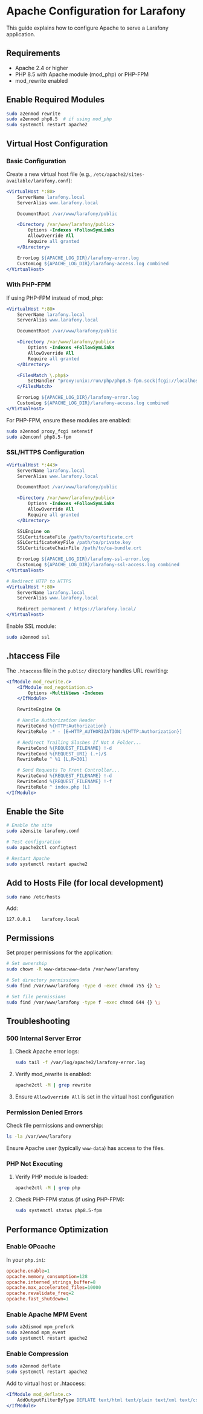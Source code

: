 # Apache Configuration for Larafony

This guide explains how to configure Apache to serve a Larafony application.

## Requirements

- Apache 2.4 or higher
- PHP 8.5 with Apache module (mod_php) or PHP-FPM
- mod_rewrite enabled

## Enable Required Modules

```bash
sudo a2enmod rewrite
sudo a2enmod php8.5  # if using mod_php
sudo systemctl restart apache2
```

## Virtual Host Configuration

### Basic Configuration

Create a new virtual host file (e.g., `/etc/apache2/sites-available/larafony.conf`):

```apache
<VirtualHost *:80>
    ServerName larafony.local
    ServerAlias www.larafony.local

    DocumentRoot /var/www/larafony/public

    <Directory /var/www/larafony/public>
        Options -Indexes +FollowSymLinks
        AllowOverride All
        Require all granted
    </Directory>

    ErrorLog ${APACHE_LOG_DIR}/larafony-error.log
    CustomLog ${APACHE_LOG_DIR}/larafony-access.log combined
</VirtualHost>
```

### With PHP-FPM

If using PHP-FPM instead of mod_php:

```apache
<VirtualHost *:80>
    ServerName larafony.local
    ServerAlias www.larafony.local

    DocumentRoot /var/www/larafony/public

    <Directory /var/www/larafony/public>
        Options -Indexes +FollowSymLinks
        AllowOverride All
        Require all granted
    </Directory>

    <FilesMatch \.php$>
        SetHandler "proxy:unix:/run/php/php8.5-fpm.sock|fcgi://localhost"
    </FilesMatch>

    ErrorLog ${APACHE_LOG_DIR}/larafony-error.log
    CustomLog ${APACHE_LOG_DIR}/larafony-access.log combined
</VirtualHost>
```

For PHP-FPM, ensure these modules are enabled:
```bash
sudo a2enmod proxy_fcgi setenvif
sudo a2enconf php8.5-fpm
```

### SSL/HTTPS Configuration

```apache
<VirtualHost *:443>
    ServerName larafony.local
    ServerAlias www.larafony.local

    DocumentRoot /var/www/larafony/public

    <Directory /var/www/larafony/public>
        Options -Indexes +FollowSymLinks
        AllowOverride All
        Require all granted
    </Directory>

    SSLEngine on
    SSLCertificateFile /path/to/certificate.crt
    SSLCertificateKeyFile /path/to/private.key
    SSLCertificateChainFile /path/to/ca-bundle.crt

    ErrorLog ${APACHE_LOG_DIR}/larafony-ssl-error.log
    CustomLog ${APACHE_LOG_DIR}/larafony-ssl-access.log combined
</VirtualHost>

# Redirect HTTP to HTTPS
<VirtualHost *:80>
    ServerName larafony.local
    ServerAlias www.larafony.local

    Redirect permanent / https://larafony.local/
</VirtualHost>
```

Enable SSL module:
```bash
sudo a2enmod ssl
```

## .htaccess File

The `.htaccess` file in the `public/` directory handles URL rewriting:

```apache
<IfModule mod_rewrite.c>
    <IfModule mod_negotiation.c>
        Options -MultiViews -Indexes
    </IfModule>

    RewriteEngine On

    # Handle Authorization Header
    RewriteCond %{HTTP:Authorization} .
    RewriteRule .* - [E=HTTP_AUTHORIZATION:%{HTTP:Authorization}]

    # Redirect Trailing Slashes If Not A Folder...
    RewriteCond %{REQUEST_FILENAME} !-d
    RewriteCond %{REQUEST_URI} (.+)/$
    RewriteRule ^ %1 [L,R=301]

    # Send Requests To Front Controller...
    RewriteCond %{REQUEST_FILENAME} !-d
    RewriteCond %{REQUEST_FILENAME} !-f
    RewriteRule ^ index.php [L]
</IfModule>
```

## Enable the Site

```bash
# Enable the site
sudo a2ensite larafony.conf

# Test configuration
sudo apache2ctl configtest

# Restart Apache
sudo systemctl restart apache2
```

## Add to Hosts File (for local development)

```bash
sudo nano /etc/hosts
```

Add:
```
127.0.0.1    larafony.local
```

## Permissions

Set proper permissions for the application:

```bash
# Set ownership
sudo chown -R www-data:www-data /var/www/larafony

# Set directory permissions
sudo find /var/www/larafony -type d -exec chmod 755 {} \;

# Set file permissions
sudo find /var/www/larafony -type f -exec chmod 644 {} \;
```

## Troubleshooting

### 500 Internal Server Error

1. Check Apache error logs:
   ```bash
   sudo tail -f /var/log/apache2/larafony-error.log
   ```

2. Verify mod_rewrite is enabled:
   ```bash
   apache2ctl -M | grep rewrite
   ```

3. Ensure `AllowOverride All` is set in the virtual host configuration

### Permission Denied Errors

Check file permissions and ownership:
```bash
ls -la /var/www/larafony
```

Ensure Apache user (typically `www-data`) has access to the files.

### PHP Not Executing

1. Verify PHP module is loaded:
   ```bash
   apache2ctl -M | grep php
   ```

2. Check PHP-FPM status (if using PHP-FPM):
   ```bash
   sudo systemctl status php8.5-fpm
   ```

## Performance Optimization

### Enable OPcache

In your `php.ini`:
```ini
opcache.enable=1
opcache.memory_consumption=128
opcache.interned_strings_buffer=8
opcache.max_accelerated_files=10000
opcache.revalidate_freq=2
opcache.fast_shutdown=1
```

### Enable Apache MPM Event

```bash
sudo a2dismod mpm_prefork
sudo a2enmod mpm_event
sudo systemctl restart apache2
```

### Enable Compression

```bash
sudo a2enmod deflate
sudo systemctl restart apache2
```

Add to virtual host or .htaccess:
```apache
<IfModule mod_deflate.c>
    AddOutputFilterByType DEFLATE text/html text/plain text/xml text/css text/javascript application/javascript
</IfModule>
```
